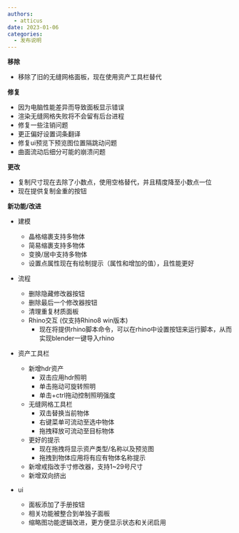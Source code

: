 ```yaml
---
authors: 
  - atticus
date: 2023-01-06
categories:
  - 发布说明
---
```


**移除**

+ 移除了旧的无缝网格面板，现在使用资产工具栏替代

**修复**

+ 因为电脑性能差异而导致面板显示错误
+ 渲染无缝网格失败将不会留有后台进程
+ 修复一些注销问题
+ 更正偏好设置词条翻译
+ 修复ui预览下预览图位置隔跳动问题
+ 曲面流动后细分可能的崩溃问题

**更改**

+ 复制尺寸现在去除了小数点，使用空格替代，并且精度降至小数点一位
+ 现在提供复制金重的按钮

**新功能/改进**

+ 建模
    + 晶格缩裹支持多物体
    + 简易缩裹支持多物体
    + 变换/居中支持多物体
    + 设置点属性现在有绘制提示（属性和增加的值），且性能更好

+ 流程
    + 删除隐藏修改器按钮
    + 删除最后一个修改器按钮
    + 清理重复材质面板
    + Rhino交互 (仅支持Rhino8 win版本)
        + 现在将提供rhino脚本命令，可以在rhino中设置按钮来运行脚本，从而实现blender一键导入rhino

+ 资产工具栏
    + 新增hdr资产
        + 双击应用hdr照明
        + 单击拖动可旋转照明
        + 单击+ctrl拖动控制照明强度
    + 无缝网格工具栏
        + 双击替换当前物体
        + 右键菜单可流动至选中物体
        + 拖拽释放可流动至目标物体
    + 更好的提示
        + 现在拖拽将显示资产类型/名称以及预览图
        + 拖拽到物体应用将有应有物体名称提示
    + 新增戒指改手寸修改器，支持1~29号尺寸
    + 新增双向挤出

+ ui
    + 面板添加了手册按钮
    + 相关功能被整合到单独子面板
    + 缩略图功能逻辑改进，更方便显示状态和关闭启用




